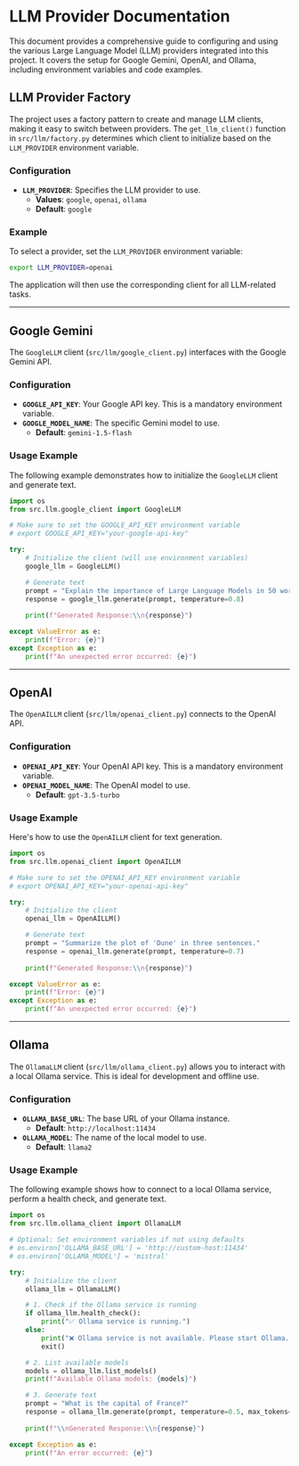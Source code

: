 # LLM Provider Documentation

This document provides a comprehensive guide to configuring and using the various Large Language Model (LLM) providers integrated into this project. It covers the setup for Google Gemini, OpenAI, and Ollama, including environment variables and code examples.

## LLM Provider Factory

The project uses a factory pattern to create and manage LLM clients, making it easy to switch between providers. The `get_llm_client()` function in `src/llm/factory.py` determines which client to initialize based on the `LLM_PROVIDER` environment variable.

### Configuration

-   **`LLM_PROVIDER`**: Specifies the LLM provider to use.
    -   **Values**: `google`, `openai`, `ollama`
    -   **Default**: `google`

### Example

To select a provider, set the `LLM_PROVIDER` environment variable:

```bash
export LLM_PROVIDER=openai
```

The application will then use the corresponding client for all LLM-related tasks.

---

## Google Gemini

The `GoogleLLM` client (`src/llm/google_client.py`) interfaces with the Google Gemini API.

### Configuration

-   **`GOOGLE_API_KEY`**: Your Google API key. This is a mandatory environment variable.
-   **`GOOGLE_MODEL_NAME`**: The specific Gemini model to use.
    -   **Default**: `gemini-1.5-flash`

### Usage Example

The following example demonstrates how to initialize the `GoogleLLM` client and generate text.

```python
import os
from src.llm.google_client import GoogleLLM

# Make sure to set the GOOGLE_API_KEY environment variable
# export GOOGLE_API_KEY="your-google-api-key"

try:
    # Initialize the client (will use environment variables)
    google_llm = GoogleLLM()

    # Generate text
    prompt = "Explain the importance of Large Language Models in 50 words."
    response = google_llm.generate(prompt, temperature=0.8)
    
    print(f"Generated Response:\\n{response}")

except ValueError as e:
    print(f"Error: {e}")
except Exception as e:
    print(f"An unexpected error occurred: {e}")
```

---

## OpenAI

The `OpenAILLM` client (`src/llm/openai_client.py`) connects to the OpenAI API.

### Configuration

-   **`OPENAI_API_KEY`**: Your OpenAI API key. This is a mandatory environment variable.
-   **`OPENAI_MODEL_NAME`**: The OpenAI model to use.
    -   **Default**: `gpt-3.5-turbo`

### Usage Example

Here's how to use the `OpenAILLM` client for text generation.

```python
import os
from src.llm.openai_client import OpenAILLM

# Make sure to set the OPENAI_API_KEY environment variable
# export OPENAI_API_KEY="your-openai-api-key"

try:
    # Initialize the client
    openai_llm = OpenAILLM()

    # Generate text
    prompt = "Summarize the plot of 'Dune' in three sentences."
    response = openai_llm.generate(prompt, temperature=0.7)
    
    print(f"Generated Response:\\n{response}")

except ValueError as e:
    print(f"Error: {e}")
except Exception as e:
    print(f"An unexpected error occurred: {e}")
```

---

## Ollama

The `OllamaLLM` client (`src/llm/ollama_client.py`) allows you to interact with a local Ollama service. This is ideal for development and offline use.

### Configuration

-   **`OLLAMA_BASE_URL`**: The base URL of your Ollama instance.
    -   **Default**: `http://localhost:11434`
-   **`OLLAMA_MODEL`**: The name of the local model to use.
    -   **Default**: `llama2`

### Usage Example

The following example shows how to connect to a local Ollama service, perform a health check, and generate text.

```python
import os
from src.llm.ollama_client import OllamaLLM

# Optional: Set environment variables if not using defaults
# os.environ['OLLAMA_BASE_URL'] = 'http://custom-host:11434'
# os.environ['OLLAMA_MODEL'] = 'mistral'

try:
    # Initialize the client
    ollama_llm = OllamaLLM()

    # 1. Check if the Ollama service is running
    if ollama_llm.health_check():
        print("✅ Ollama service is running.")
    else:
        print("❌ Ollama service is not available. Please start Ollama.")
        exit()

    # 2. List available models
    models = ollama_llm.list_models()
    print(f"Available Ollama models: {models}")

    # 3. Generate text
    prompt = "What is the capital of France?"
    response = ollama_llm.generate(prompt, temperature=0.5, max_tokens=50)
    
    print(f"\\nGenerated Response:\\n{response}")

except Exception as e:
    print(f"An error occurred: {e}") 
